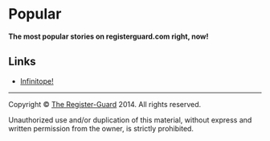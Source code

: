 # Popular

**The most popular stories on registerguard.com right, now!**

## Links

* [Infinitope!](https://github.com/mhulse/infinitope)

---

Copyright © [The Register-Guard](http://registerguard.com) 2014. All rights reserved.

Unauthorized use and/or duplication of this material, without express and written permission from the owner, is strictly prohibited.
